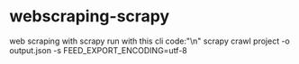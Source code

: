 # webscraping-scrapy
web scraping with scrapy 
run with this cli code:"\n"
scrapy crawl project -o output.json -s FEED_EXPORT_ENCODING=utf-8

